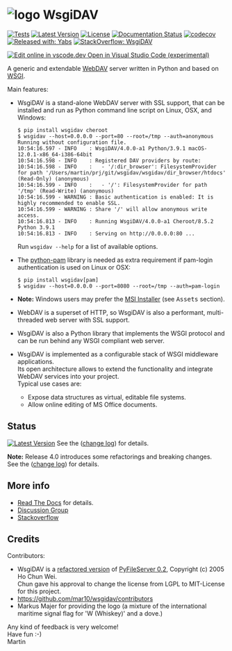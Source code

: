 # ![logo](https://raw.githubusercontent.com/mar10/wsgidav/master/docs/source/logo.png) WsgiDAV
[![Tests](https://github.com/mar10/wsgidav/actions/workflows/tests.yml/badge.svg)](https://github.com/mar10/wsgidav/actions/workflows/tests.yml)
[![Latest Version](https://img.shields.io/pypi/v/wsgidav.svg)](https://pypi.python.org/pypi/WsgiDAV/)
[![License](https://img.shields.io/pypi/l/wsgidav.svg)](https://github.com/mar10/wsgidav/blob/master/LICENSE)
[![Documentation Status](https://readthedocs.org/projects/wsgidav/badge/?version=latest)](http://wsgidav.readthedocs.io/)
[![codecov](https://codecov.io/gh/mar10/wsgidav/graph/badge.svg?token=0hNADSIxDz)](https://codecov.io/gh/mar10/wsgidav)
[![Released with: Yabs](https://img.shields.io/badge/released%20with-yabs-yellowgreen)](https://github.com/mar10/yabs)
[![StackOverflow: WsgiDAV](https://img.shields.io/badge/StackOverflow-WsgiDAV-blue.svg)](https://stackoverflow.com/questions/tagged/WsgiDAV)


[![Edit online in vscode.dev](https://img.shields.io/badge/--007ACC?logo=visual%20studio%20code&logoColor=ffffff) Open in Visual Studio Code (experimental)](https://open.vscode.dev/mar10/wsgidav)

<!-- [![Open in Visual Studio Code](https://open.vscode.dev/badges/open-in-vscode.svg)](https://open.vscode.dev/mar10/wsgidav) -->

A generic and extendable [WebDAV](http://www.ietf.org/rfc/rfc4918.txt) server
written in Python and based on [WSGI](http://www.python.org/dev/peps/pep-3333/).

Main features:

  - WsgiDAV is a stand-alone WebDAV server with SSL support, that can be
    installed and run as Python command line script on Linux, OSX, and Windows:<br>
    ```
    $ pip install wsgidav cheroot
    $ wsgidav --host=0.0.0.0 --port=80 --root=/tmp --auth=anonymous
    Running without configuration file.
    10:54:16.597 - INFO    : WsgiDAV/4.0.0-a1 Python/3.9.1 macOS-12.0.1-x86_64-i386-64bit
    10:54:16.598 - INFO    : Registered DAV providers by route:
    10:54:16.598 - INFO    :   - '/:dir_browser': FilesystemProvider for path '/Users/martin/prj/git/wsgidav/wsgidav/dir_browser/htdocs' (Read-Only) (anonymous)
    10:54:16.599 - INFO    :   - '/': FilesystemProvider for path '/tmp' (Read-Write) (anonymous)
    10:54:16.599 - WARNING : Basic authentication is enabled: It is highly recommended to enable SSL.
    10:54:16.599 - WARNING : Share '/' will allow anonymous write access.
    10:54:16.813 - INFO    : Running WsgiDAV/4.0.0-a1 Cheroot/8.5.2 Python 3.9.1
    10:54:16.813 - INFO    : Serving on http://0.0.0.0:80 ...
    ```
    Run `wsgidav --help` for a list of available options.<br>

  - The [python-pam](https://github.com/FirefighterBlu3/python-pam) library is 
    needed as extra requirement if pam-login authentication is used on Linux 
    or OSX:
    ```
    $ pip install wsgidav[pam]
    $ wsgidav --host=0.0.0.0 --port=8080 --root=/tmp --auth=pam-login
    ```

  - **Note:** Windows users may prefer the
    [MSI Installer](https://github.com/mar10/wsgidav/releases/latest)
    (see <kbd>Assets</kbd> section).

  - WebDAV is a superset of HTTP, so WsgiDAV is also a performant, multi-threaded
    web server with SSL support.

  - WsgiDAV is also a Python library that implements the WSGI protocol and can
	  be run behind any WSGI compliant web server.<br>

  - WsgiDAV is implemented as a configurable stack of WSGI middleware
    applications.<br>
    Its open architecture allows to extend the functionality and integrate
    WebDAV services into your project.<br>
  	Typical use cases are:
  	- Expose data structures as virtual, editable file systems.
  	- Allow online editing of MS Office documents.


## Status

[![Latest Version](https://img.shields.io/pypi/v/wsgidav.svg)](https://pypi.python.org/pypi/WsgiDAV/)
See the ([change log](https://github.com/mar10/wsgidav/blob/master/CHANGELOG.md)) for details.

**Note:** Release 4.0 introduces some refactorings and breaking changes.<br>
  See the ([change log](https://github.com/mar10/wsgidav/blob/master/CHANGELOG.md)) for details.


## More info

  * [Read The Docs](http://wsgidav.rtfd.org) for details.
  * [Discussion Group](https://github.com/mar10/wsgidav/discussions)
  * [Stackoverflow](http://stackoverflow.com/questions/tagged/wsgidav)


## Credits

Contributors:

  * WsgiDAV is a [refactored version](https://github.com/mar10/wsgidav/blob/master/docs/source/changelog04.md)
    of [PyFileServer 0.2](https://github.com/cwho/pyfileserver),
    Copyright (c) 2005 Ho Chun Wei.<br>
    Chun gave his approval to change the license from LGPL to MIT-License for
    this project.
  * <https://github.com/mar10/wsgidav/contributors>
  * Markus Majer for providing the logo (a mixture of the international
    maritime signal flag for 'W (Whiskey)' and a dove.)


Any kind of feedback is very welcome!<br>
Have fun  :-)<br>
Martin
